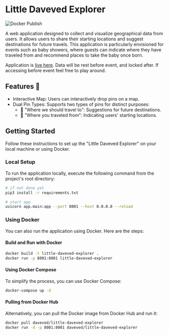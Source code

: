 # Little Daveved Explorer
![Docker Publish](https://github.com/daveved/little-daveved-explorer/actions/workflows/docker-publish.yml/badge.svg)

A web application designed to collect and visualize geographical data from users. It allows users to share their starting locations and suggest destinations for future travels. This application is particularly envisioned for events such as baby showers, where guests can indicate where they have traveled from and recommend places to take the baby once born. 

Application is [live here](https://little-explorer.daveved.com/explorer/). Data will be rest before event, and locked after. If accessing before event feel free to play around. 

## Features 🚀
- Interactive Map: Users can interactively drop pins on a map.
- Dual Pin Types: Supports two types of pins for distinct purposes:
  - 📍 "Where we should travel to": Suggestions for future destinations.
  - 🛫 "Where you traveled from": Indicating users' starting locations.

## Getting Started

Follow these instructions to set up the "Little Daveved Explorer" on your local machine or using Docker.

### Local Setup

To run the application locally, execute the following command from the project's root directory:

```bash
# if not done yet
pip3 install -r requirements.txt

# start app
uvicorn app.main:app --port 8001 --host 0.0.0.0 --reload
```

### Using Docker

You can also run the application using Docker. Here are the steps:

#### Build and Run with Docker

```bash
docker build -t little-daveved-explorer .
docker run -p 8001:8001 little-daveved-explorer
```

#### Using Docker Compose

To simplify the process, you can use Docker Compose:

```bash
docker-compose up -d
```

#### Pulling from Docker Hub

Alternatively, you can pull the Docker image from Docker Hub and run it:

```bash
docker pull daveved/little-daveved-explorer
docker run -d -p 8001:8001 daveved/little-daveved-explorer